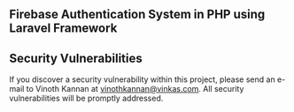 ## Firebase Authentication System in PHP using Laravel Framework

## Security Vulnerabilities

If you discover a security vulnerability within this project, please send an e-mail to Vinoth Kannan at vinothkannan@vinkas.com. All security vulnerabilities will be promptly addressed.
